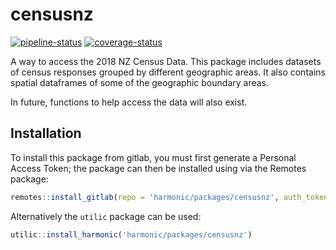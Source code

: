 
<!-- README.md is generated from README.Rmd. Please edit that file -->

# censusnz

<!-- badges: start -->

[![pipeline-status](https://gitlab.harmonic.co.nz/harmonic/packages/censusnz/badges/master/pipeline.svg)](https://gitlab.harmonic.co.nz/harmonic/packages/censusnz/)
[![coverage-status](https://gitlab.harmonic.co.nz/harmonic/packages/censusnz/badges/master/coverage.svg?job=coverage)](https://gitlab.harmonic.co.nz/harmonic/packages/censusnz/pipelines)
<!-- badges: end -->

A way to access the 2018 NZ Census Data. This package includes datasets
of census responses grouped by different geographic areas. It also
contains spatial dataframes of some of the geographic boundary areas.

In future, functions to help access the data will also exist.

## Installation

To install this package from gitlab, you must first generate a Personal
Access Token; the package can then be installed using via the Remotes
package:

``` r
remotes::install_gitlab(repo = 'harmonic/packages/censusnz', auth_token = <PAT>, host = 'gitlab.harmonic.co.nz/')
```

Alternatively the `utilic` package can be used:

``` r
utilic::install_harmonic('harmonic/packages/censusnz')
```
